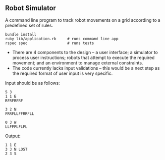 ## Robot Simulator

A command line program to track robot movements on a grid according to a predefined set of rules.  

```
bundle install
ruby lib/application.rb     # runs command line app
rspec spec                  # runs tests
```

-	There are 4 components to the design – a user interface; a simulator to process user instructions; robots that attempt to execute the required movement; and an environment to manage external constraints.
-	The code currently lacks input validations – this would be a next step as the required format of user input is very specific.


Input should be as follows:
```
5 3
1 1 E
RFRFRFRF

3 2 N
FRRFLLFFRRFLL

0 3 W
LLFFFLFLFL
```

Output:
```
1 1 E
3 3 N LOST
2 3 S
```
